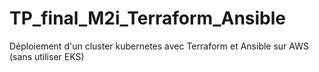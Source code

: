 # TP_final_M2i_Terraform_Ansible
Déploiement d'un cluster kubernetes avec Terraform et Ansible sur AWS (sans utiliser EKS)
